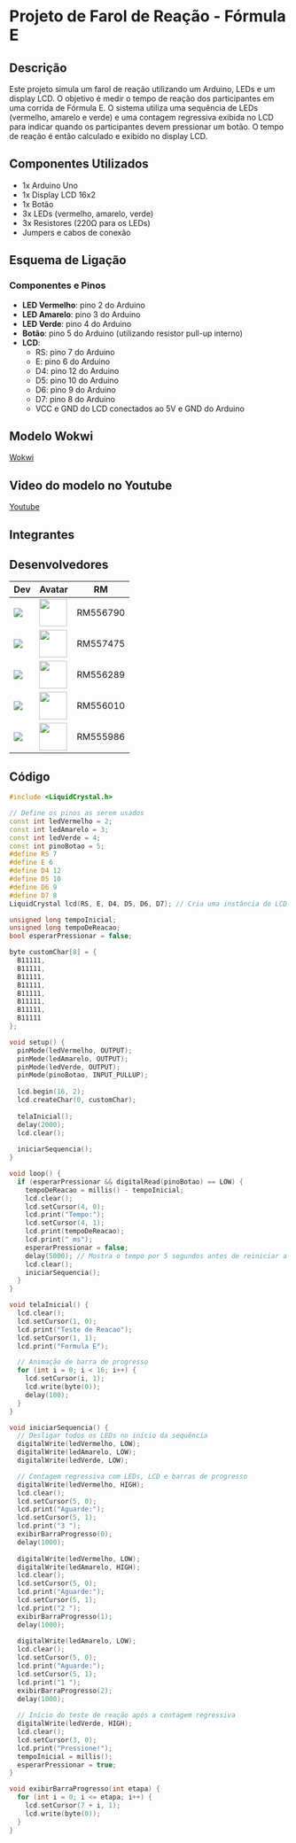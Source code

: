# Projeto de Farol de Reação - Fórmula E

## Descrição

Este projeto simula um farol de reação utilizando um Arduino, LEDs e um display LCD. O objetivo é medir o tempo de reação dos participantes em uma corrida de Fórmula E. O sistema utiliza uma sequência de LEDs (vermelho, amarelo e verde) e uma contagem regressiva exibida no LCD para indicar quando os participantes devem pressionar um botão. O tempo de reação é então calculado e exibido no display LCD.

## Componentes Utilizados

- 1x Arduino Uno
- 1x Display LCD 16x2
- 1x Botão
- 3x LEDs (vermelho, amarelo, verde)
- 3x Resistores (220Ω para os LEDs)
- Jumpers e cabos de conexão

## Esquema de Ligação

### Componentes e Pinos

- **LED Vermelho**: pino 2 do Arduino
- **LED Amarelo**: pino 3 do Arduino
- **LED Verde**: pino 4 do Arduino
- **Botão**: pino 5 do Arduino (utilizando resistor pull-up interno)
- **LCD**:
  - RS: pino 7 do Arduino
  - E: pino 6 do Arduino
  - D4: pino 12 do Arduino
  - D5: pino 10 do Arduino
  - D6: pino 9 do Arduino
  - D7: pino 8 do Arduino
  - VCC e GND do LCD conectados ao 5V e GND do Arduino

## Modelo Wokwi

[Wokwi](https://wokwi.com/projects/400543340744012801)

## Video do modelo no Youtube

[Youtube](https://youtu.be/G17QF4eq-x0?si=deL9cWYa3fl0G4kO)

## Integrantes 

## Desenvolvedores
| Dev | Avatar | RM |
| ------------- | ------ | -- |
| ![](https://img.shields.io/badge/DEV-João-blue?style=for-the-badge&logo=appveyor) | <a href="https://github.com/jota0802"><img src="https://avatars.githubusercontent.com/u/161319025?v=4" height="50" style="max-width: 100%;"></a> | RM556790 |
| ![](https://img.shields.io/badge/DEV-Yuri-blue?style=for-the-badge&logo=appveyor) | <a href="https://github.com/yurisilpess"><img src="https://avatars.githubusercontent.com/u/99032447?v=4" height="50" style="max-width: 100%;"></a> | RM557475 |
| ![](https://img.shields.io/badge/DEV-Gustavo-blue?style=for-the-badge&logo=appveyor) | <a href="https://github.com/gus7a2005"><img src="https://avatars.githubusercontent.com/u/161319479?v=4" height="50" style="max-width: 100%;"></a> | RM556289 |
| ![](https://img.shields.io/badge/DEV-Igor-blue?style=for-the-badge&logo=appveyor) | <a href="https://github.com/igor-soos"><img src="https://avatars.githubusercontent.com/u/164360059?v=4" height="50" style="max-width: 100%;"></a> | RM556010 |
| ![](https://img.shields.io/badge/DEV-Leonardo-blue?style=for-the-badge&logo=appveyor) | <a href="https://github.com/LeonBarbosa"><img src="https://avatars.githubusercontent.com/u/162709227?v=4" height="50" style="max-width: 100%;"></a> | RM555986 |

## Código

```cpp
#include <LiquidCrystal.h>

// Define os pinos as serem usados
const int ledVermelho = 2;
const int ledAmarelo = 3;
const int ledVerde = 4;
const int pinoBotao = 5;
#define RS 7
#define E 6
#define D4 12
#define D5 10
#define D6 9
#define D7 8
LiquidCrystal lcd(RS, E, D4, D5, D6, D7); // Cria uma instância do LCD

unsigned long tempoInicial;
unsigned long tempoDeReacao;
bool esperarPressionar = false;

byte customChar[8] = {
  B11111,
  B11111,
  B11111,
  B11111,
  B11111,
  B11111,
  B11111,
  B11111
};

void setup() {
  pinMode(ledVermelho, OUTPUT);
  pinMode(ledAmarelo, OUTPUT);
  pinMode(ledVerde, OUTPUT);
  pinMode(pinoBotao, INPUT_PULLUP);
  
  lcd.begin(16, 2);
  lcd.createChar(0, customChar);
  
  telaInicial();
  delay(2000);
  lcd.clear();
  
  iniciarSequencia();
}

void loop() {
  if (esperarPressionar && digitalRead(pinoBotao) == LOW) {
    tempoDeReacao = millis() - tempoInicial;
    lcd.clear();
    lcd.setCursor(4, 0);
    lcd.print("Tempo:");
    lcd.setCursor(4, 1);
    lcd.print(tempoDeReacao);
    lcd.print(" ms");
    esperarPressionar = false;
    delay(5000); // Mostra o tempo por 5 segundos antes de reiniciar a sequência
    lcd.clear();
    iniciarSequencia();
  }
}

void telaInicial() {
  lcd.clear();
  lcd.setCursor(1, 0);
  lcd.print("Teste de Reacao");
  lcd.setCursor(1, 1);
  lcd.print("Formula E");

  // Animação de barra de progresso
  for (int i = 0; i < 16; i++) {
    lcd.setCursor(i, 1);
    lcd.write(byte(0));
    delay(100);
  }
}

void iniciarSequencia() {
  // Desligar todos os LEDs no início da sequência
  digitalWrite(ledVermelho, LOW);
  digitalWrite(ledAmarelo, LOW);
  digitalWrite(ledVerde, LOW);

  // Contagem regressiva com LEDs, LCD e barras de progresso
  digitalWrite(ledVermelho, HIGH);
  lcd.clear();
  lcd.setCursor(5, 0);
  lcd.print("Aguarde:");
  lcd.setCursor(5, 1);
  lcd.print("3 ");
  exibirBarraProgresso(0);
  delay(1000);
  
  digitalWrite(ledVermelho, LOW);
  digitalWrite(ledAmarelo, HIGH);
  lcd.clear();
  lcd.setCursor(5, 0);
  lcd.print("Aguarde:");
  lcd.setCursor(5, 1);
  lcd.print("2 ");
  exibirBarraProgresso(1);
  delay(1000);
  
  digitalWrite(ledAmarelo, LOW);
  lcd.clear();
  lcd.setCursor(5, 0);
  lcd.print("Aguarde:");
  lcd.setCursor(5, 1);
  lcd.print("1 ");
  exibirBarraProgresso(2);
  delay(1000);
  
  // Início do teste de reação após a contagem regressiva
  digitalWrite(ledVerde, HIGH);
  lcd.clear();
  lcd.setCursor(3, 0);
  lcd.print("Pressione!");
  tempoInicial = millis();
  esperarPressionar = true;
}

void exibirBarraProgresso(int etapa) {
  for (int i = 0; i <= etapa; i++) {
    lcd.setCursor(7 + i, 1);
    lcd.write(byte(0));
  }
}
